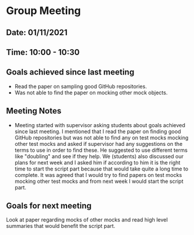 # Group Meeting 
## Date: 01/11/2021
## Time: 10:00 - 10:30

## Goals achieved since last meeting

* Read the paper on sampling good GitHub repositories.
* Was not able to find the paper on mocking other mock objects.

## Meeting Notes

* Meeting started with supervisor asking students about goals achieved since last meeting. I mentioned that I read the paper on finding good GitHub repositories but was not able to find any on test mocks mocking other test mocks and asked if supervisor had any suggestions on the terms to use in order to find these. He suggested to use different terms like "doubling" and see if they help. We (students) also discussed our plans for next week and I asked him if according to him it is the right time to start the script part because that would take quite a long time to complete. It was agreed that I would try to find papers on test mocks mocking other test mocks and from next week I would start the script part.

## Goals for next meeting
Look at paper regarding mocks of other mocks and read high level summaries that would benefit the script part.
